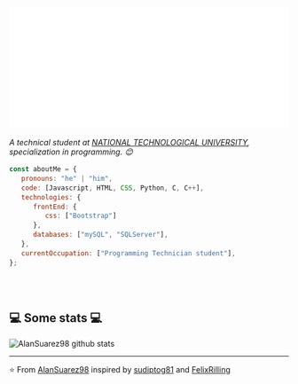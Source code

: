 <img src="https://github.com/reeveng/reeveng/blob/master/svg.svg"/>


<p><em>A technical student at <a href="https://frro.cvg.utn.edu.ar/">NATIONAL TECHNOLOGICAL UNIVERSITY</a>, 
specialization in programming. 😊</br>
</em></p>


```javascript
const aboutMe = {
   pronouns: "he" | "him",
   code: [Javascript, HTML, CSS, Python, C, C++],
   technologies: {
      frontEnd: {
         css: ["Bootstrap"]
      },
      databases: ["mySQL", "SQLServer"],
   },
   currentOccupation: ["Programming Technician student"],
};
```
</br></br>
<h2>💻 Some stats 💻</h2>

![AlanSuarez98 github stats](https://github-readme-stats.vercel.app/api?username=AlanSuarez98&show_icons=true&title_color=fff&icon_color=79ff97&text_color=9f9f9f&bg_color=151515)

---

⭐️ From [AlanSuarez98](https://github.com/reeveng) inspired by [sudiptog81](https://github.com/sudiptog81) and  [FelixRilling](https://github.com/)

